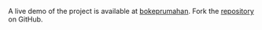 A live demo of the project is available at [bokeprumahan](https://bokeprumahan.pages.dev).
Fork the [repository](https://github.com/polastimirsa) on GitHub.